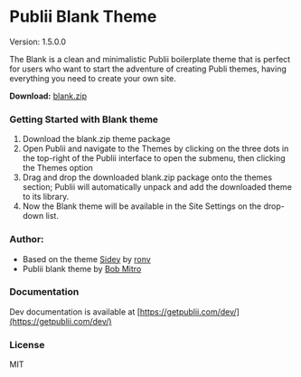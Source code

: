 # Publii Blank Theme

Version: 1.5.0.0

The Blank is a clean and minimalistic Publii boilerplate theme that is perfect for users who want to start the adventure of creating Publi themes, having everything you need to create your own site.

**Download:** [blank.zip](https://cdn.getpublii.com/themes/blank_1.5.0.0.zip)


### Getting Started with Blank theme

1. Download the blank.zip theme package
2. Open Publii and navigate to the Themes by clicking on the three dots in the top-right of the Publii interface to open the submenu, then clicking the Themes option
3. Drag and drop the downloaded blank.zip package onto the themes section; Publii will automatically unpack and add the downloaded theme to its library.
4. Now the Blank theme will be available in the Site Settings on the drop-down list.

### Author:

- Based on the theme [Sidey](https://github.com/ronv/sidey) by [ronv](https://github.com/ronv)
- Publii blank theme by [Bob Mitro](http://twitter.com/tidycustoms)


### Documentation

Dev documentation is available at [https://getpublii.com/dev/](https://getpublii.com/dev/)



### License

MIT

